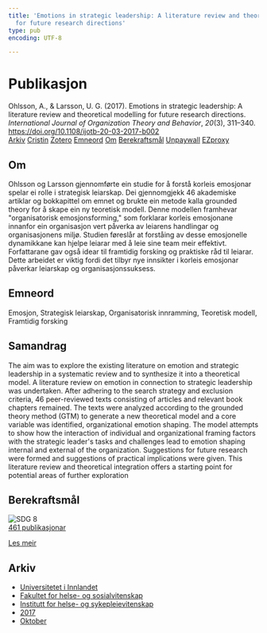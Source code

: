 ```yaml
---
title: 'Emotions in strategic leadership: A literature review and theoretical modelling
  for future research directions'
type: pub
encoding: UTF-8

---
```

<h1>Publikasjon</h1>
<article id="csl-bib-container-YFZRN9NH" class="csl-bib-container">
  <div class="csl-bib-body"> <div class="csl-entry">Ohlsson, A., &#38; Larsson, U. G. (2017). Emotions in strategic leadership: A literature review and theoretical modelling for future research directions. <i>International Journal of Organization Theory and Behavior</i>, <i>20</i>(3), 311–340. <a href="https://doi.org/10.1108/ijotb-20-03-2017-b002">https://doi.org/10.1108/ijotb-20-03-2017-b002</a></div> </div>
  <div class="csl-bib-buttons">
    <a href="#taxonomy-article-YFZRN9NH" alt="archive" class="csl-bib-button">Arkiv</a>
    <a href="https://app.cristin.no/results/show.jsf?id=1502133" alt="Cristin" class="csl-bib-button">Cristin</a>
    <a href="http://zotero.org/groups/5881554/items/YFZRN9NH" alt="Zotero" class="csl-bib-button">Zotero</a>
    <a href="#keywords-article-YFZRN9NH" alt="keywords" class="csl-bib-button">Emneord</a>
    <a href="#about-article-YFZRN9NH" alt="about_pub" class="csl-bib-button">Om</a>
    <a href="#sdg-article-YFZRN9NH" alt="sdg" class="csl-bib-button">Berekraftsmål</a>
    <a href="https://doi.org/10.1108/ijotb-20-03-2017-b002" alt="Unpaywall" class="csl-bib-button">Unpaywall</a>
    <a href="https://doi.org/10.1108/ijotb-20-03-2017-b002" alt="EZproxy" class="csl-bib-button">EZproxy</a>
  </div>
  <div id="csl-bib-meta-container-YFZRN9NH"></div>
</article>
<div id="csl-bib-meta-YFZRN9NH" class="csl-bib-meta">
  <article id="about-article-YFZRN9NH" class="about_pub-article">
    <h1>Om</h1>
    Ohlsson og Larsson gjennomførte ein studie for å forstå korleis emosjonar spelar ei rolle i strategisk leiarskap. Dei gjennomgjekk 46 akademiske artiklar og bokkapittel om emnet og brukte ein metode kalla grounded theory for å skape ein ny teoretisk modell. Denne modellen framhevar "organisatorisk emosjonsforming," som forklarar korleis emosjonane innanfor ein organisasjon vert påverka av leiarens handlingar og organisasjonens miljø. Studien føreslår at forståing av desse emosjonelle dynamikkane kan hjelpe leiarar med å leie sine team meir effektivt. Forfattarane gav også idear til framtidig forsking og praktiske råd til leiarar. Dette arbeidet er viktig fordi det tilbyr nye innsikter i korleis emosjonar påverkar leiarskap og organisasjonssuksess.
  </article>
  <article id="keywords-article-YFZRN9NH" class="keywords-article">
    <h1>Emneord</h1>
    Emosjon, Strategisk leiarskap, Organisatorisk innramming, Teoretisk modell, Framtidig forsking
  </article>
  <article id="abstract-article-YFZRN9NH" class="abstract-article">
    <h1>Samandrag</h1>
    The aim was to explore the existing literature on emotion and strategic leadership in a systematic review and to synthesize it into a theoretical model. A literature review on emotion in connection to strategic leadership was undertaken. After adhering to the search strategy and exclusion criteria, 46 peer-reviewed texts consisting of articles and relevant book chapters remained. The texts were analyzed according to the grounded theory method (GTM) to generate a new theoretical model and a core variable was identified, organizational emotion shaping. The model attempts to show how the interaction of individual and organizational framing factors with the strategic leader's tasks and challenges lead to emotion shaping internal and external of the organization. Suggestions for future research were formed and suggestions of practical implications were given. This literature review and theoretical integration offers a starting point for potential areas of further exploration
  </article>
  <article id="sdg-article-YFZRN9NH" class="sdg-article">
    <h1>Berekraftsmål</h1>
    <div class="sdg-container"><div id="sdg8" class="sdg">
        <img src="{{< params subfolder >}}images/sdg/sdg08_nn.png" class="image" alt="SDG 8">
        <div class="sdg-overlay">
          <a href="{{< params subfolder >}}nn/archive/?sdg=8#archive" class="sdg-publication-count"><span>461</span> publikasjonar</a>
          <p><a href="https://fn.no/om-fn/fns-baerekraftsmaal/anstendig-arbeid-og-oekonomisk-vekst?lang=nno-NO" class="sdg-read-more">Les meir</a></p>
        </div>
      </div></div>
  </article>
  <article id="taxonomy-article-YFZRN9NH" class="taxonomy-article">
    <h1>Arkiv</h1>
    <ul>
      <li><a href="{{< params subfolder >}}nn/archive/?key=3DCRN523">Universitetet i Innlandet</a></li>
      <li><a href="{{< params subfolder >}}nn/archive/?key=IDKFS3MX">Fakultet for helse- og sosialvitenskap</a></li>
      <li><a href="{{< params subfolder >}}nn/archive/?key=GTV4ECMZ">Institutt for helse- og sykepleievitenskap</a></li>
      <li><a href="{{< params subfolder >}}nn/archive/?key=QV2QKSDS">2017</a></li>
      <li><a href="{{< params subfolder >}}nn/archive/?key=5H5AWTPI">Oktober</a></li>
    </ul>
  </article>
</div>
